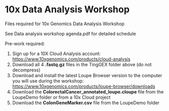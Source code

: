 # 10x Data Analysis Workshop
Files required for 10x Genomics Data Analysis Workshop

See Data analysis workshop agenda.pdf for detailed schedule

Pre-work required:
1. Sign up for a 10X Cloud Analysis account: https://www.10xgenomics.com/products/cloud-analysis 
2. Download all 4 **.fastq.gz** files in the TingGEX folder above (do not decompress)
4. Download and install the latest Loupe Browser version to the computer you will use during the workshop: https://www.10xgenomics.com/products/loupe-browser/downloads
5. Download the **ColorectalCancer_annotated_loupe.cloupe** file from the LoupeDemo folder or from a 10x Cloud project
6. Download the **ColonGeneMarker.csv** file from the LoupeDemo folder
